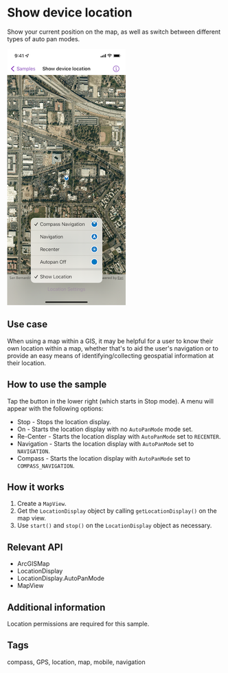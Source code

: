 # Show device location

Show your current position on the map, as well as switch between different types of auto pan modes.

![Image of display device location with autopan modes](show-device-location.png)

## Use case

When using a map within a GIS, it may be helpful for a user to know their own location within a map, whether that's to aid the user's navigation or to provide an easy means of identifying/collecting geospatial information at their location.

## How to use the sample

Tap the button in the lower right (which starts in Stop mode). A menu will appear with the following options:

* Stop - Stops the location display.
* On - Starts the location display with no `AutoPanMode` mode set.
* Re-Center - Starts the location display with `AutoPanMode` set to `RECENTER`.
* Navigation - Starts the location display with `AutoPanMode` set to `NAVIGATION`.
* Compass - Starts the location display with `AutoPanMode` set to `COMPASS_NAVIGATION`.

## How it works

1. Create a `MapView`.
2. Get the `LocationDisplay` object by calling `getLocationDisplay()` on the map view.
3. Use `start()` and `stop()` on the `LocationDisplay` object as necessary.

## Relevant API

* ArcGISMap
* LocationDisplay
* LocationDisplay.AutoPanMode
* MapView

## Additional information

Location permissions are required for this sample.

## Tags

compass, GPS, location, map, mobile, navigation